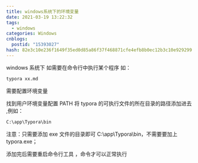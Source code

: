 ```yaml
---
title: windows系统下的环境变量
date: 2021-03-19 13:22:32
tags:
  - windows
categories: Windows
cnblogs:
  postid: "15393027"
hash: 82e3c10e236f1649f35ed0d85a86f37f468871cfe4efb8b0ec12b3c10e929299
---
```


windows 系统下 如需要在命令行中执行某个程序 如：

```bash
typora xx.md
```

需要配置环境变量

找到用户环境变量配置 PATH 将 typora 的可执行文件的所在目录的路径添加进去 ,例如：

```bash
C:\app\Typora\bin
```

注意：只需要添加 exe 文件的目录即可 C:\app\Typora\bin，不需要要加上 typora.exe；

添加完后需要重启命令行工具 ，命令才可以正常执行
